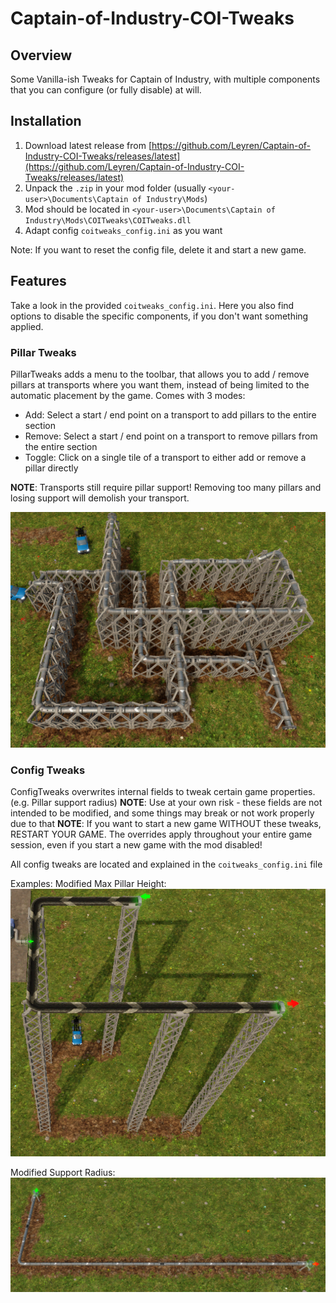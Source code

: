 # Captain-of-Industry-COI-Tweaks

## Overview

Some Vanilla-ish Tweaks for Captain of Industry, with multiple components that you can configure (or fully disable) at will.

## Installation

1. Download latest release from [https://github.com/Leyren/Captain-of-Industry-COI-Tweaks/releases/latest](https://github.com/Leyren/Captain-of-Industry-COI-Tweaks/releases/latest)
2. Unpack the `.zip` in your mod folder (usually `<your-user>\Documents\Captain of Industry\Mods`)
3. Mod should be located in `<your-user>\Documents\Captain of Industry\Mods\COITweaks\COITweaks.dll`
4. Adapt config `coitweaks_config.ini` as you want

Note: If you want to reset the config file, delete it and start a new game.

## Features
Take a look in the provided `coitweaks_config.ini`. Here you also find options to disable the specific components, if you don't want something applied.

### Pillar Tweaks
PillarTweaks adds a menu to the toolbar, that allows you to add / remove pillars at transports where you want them, instead of being limited to the automatic placement by the game.
Comes with 3 modes:

- Add: Select a start / end point on a transport to add pillars to the entire section
- Remove: Select a start / end point on a transport to remove pillars from the entire section
- Toggle: Click on a single tile of a transport to either add or remove a pillar directly

**NOTE**: Transports still require pillar support! Removing too many pillars and losing support will demolish your transport.

![pillartweaks2](COITweaks/demo/pillartweaks2.png)


### Config Tweaks
ConfigTweaks overwrites internal fields to tweak certain game properties. (e.g. Pillar support radius)
**NOTE**: Use at your own risk - these fields are not intended to be modified, and some things may break or not work properly due to that
**NOTE**: If you want to start a new game WITHOUT these tweaks, RESTART YOUR GAME. The overrides apply throughout your entire game session, even if you start a new game with the mod disabled!

All config tweaks are located and explained in the `coitweaks_config.ini` file

Examples:
Modified Max Pillar Height:
![configtweaks_maxpillarheight](COITweaks/demo/configtweaks_maxpillarheight.png)

Modified Support Radius:
![configtweaks_supportradius](COITweaks/demo/configtweaks_supportradius.png)
